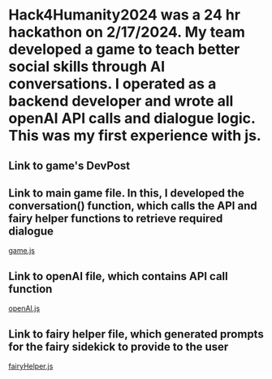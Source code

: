 # Hack4Humanity2024 was a 24 hr hackathon on 2/17/2024. My team developed a game to teach better social skills through AI conversations. I operated as a backend developer and wrote all openAI API calls and dialogue logic. This was my first experience with js.

## Link to game's DevPost
[](https://devpost.com/software/social-sim)

## Link to main game file. In this, I developed the conversation() function, which calls the API and fairy helper functions to retrieve required dialogue 
[game.js](https://github.com/suncycles/h4hsocialsim/blob/main/public/game.js)

## Link to openAI file, which contains API call function
[openAI.js](https://github.com/suncycles/h4hsocialsim/blob/main/public/openai.js)

## Link to fairy helper file, which generated prompts for the fairy sidekick to provide to the user
[fairyHelper.js](https://github.com/suncycles/h4hsocialsim/blob/main/public/fairyHelper.js)
